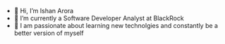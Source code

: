 - 👋 Hi, I’m Ishan Arora
- 🌱 I’m currently a Software Developer Analyst at BlackRock
- 👀 I am passionate about learning new technolgies and constantly be a better version of myself 

<!---
ishan6899/ishan6899 is a ✨ special ✨ repository because its `README.md` (this file) appears on your GitHub profile.
You can click the Preview link to take a look at your changes.
--->
